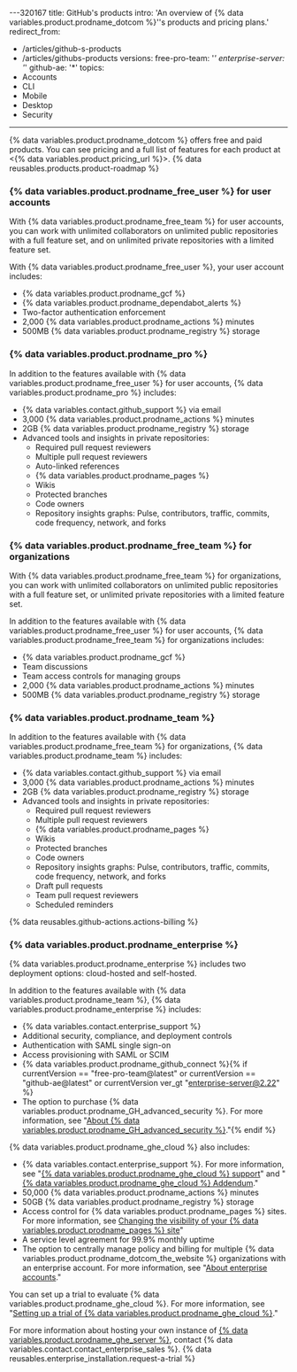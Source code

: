 ---320167
title: GitHub's products
intro: 'An overview of {% data variables.product.prodname_dotcom %}''s products and pricing plans.'
redirect_from:
  - /articles/github-s-products
  - /articles/githubs-products
versions:
  free-pro-team: '*'
  enterprise-server: '*'
  github-ae: '*'
topics:
  - Accounts
  - CLI
  - Mobile
  - Desktop
  - Security
---

{% data variables.product.prodname_dotcom %} offers free and paid products. You can see pricing and a full list of features for each product at <{% data variables.product.pricing_url %}>. {% data reusables.products.product-roadmap %}

### {% data variables.product.prodname_free_user %} for user accounts

With {% data variables.product.prodname_free_team %} for user accounts, you can work with unlimited collaborators on unlimited public repositories with a full feature set, and on unlimited private repositories with a limited feature set.

With {% data variables.product.prodname_free_user %}, your user account includes:
- {% data variables.product.prodname_gcf %}
- {% data variables.product.prodname_dependabot_alerts %}
- Two-factor authentication enforcement
- 2,000 {% data variables.product.prodname_actions %} minutes
- 500MB {% data variables.product.prodname_registry %} storage

### {% data variables.product.prodname_pro %}

In addition to the features available with {% data variables.product.prodname_free_user %} for user accounts, {% data variables.product.prodname_pro %} includes:
- {% data variables.contact.github_support %} via email
- 3,000 {% data variables.product.prodname_actions %} minutes
- 2GB {% data variables.product.prodname_registry %} storage
- Advanced tools and insights in private repositories:
  - Required pull request reviewers
  - Multiple pull request reviewers
  - Auto-linked references
  - {% data variables.product.prodname_pages %}
  - Wikis
  - Protected branches
  - Code owners
  - Repository insights graphs: Pulse, contributors, traffic, commits, code frequency, network, and forks

### {% data variables.product.prodname_free_team %} for organizations

With {% data variables.product.prodname_free_team %} for organizations, you can work with unlimited collaborators on unlimited public repositories with a full feature set, or unlimited private repositories with a limited feature set.

In addition to the features available with {% data variables.product.prodname_free_user %} for user accounts, {% data variables.product.prodname_free_team %} for organizations includes:
- {% data variables.product.prodname_gcf %}
- Team discussions
- Team access controls for managing groups
- 2,000 {% data variables.product.prodname_actions %} minutes
- 500MB {% data variables.product.prodname_registry %} storage

### {% data variables.product.prodname_team %}

In addition to the features available with {% data variables.product.prodname_free_team %} for organizations, {% data variables.product.prodname_team %} includes:
- {% data variables.contact.github_support %} via email
- 3,000 {% data variables.product.prodname_actions %} minutes
- 2GB {% data variables.product.prodname_registry %} storage
- Advanced tools and insights in private repositories:
  - Required pull request reviewers
  - Multiple pull request reviewers
  - {% data variables.product.prodname_pages %}
  - Wikis
  - Protected branches
  - Code owners
  - Repository insights graphs: Pulse, contributors, traffic, commits, code frequency, network, and forks
  - Draft pull requests
  - Team pull request reviewers
  - Scheduled reminders

{% data reusables.github-actions.actions-billing %}

### {% data variables.product.prodname_enterprise %}

{% data variables.product.prodname_enterprise %} includes two deployment options: cloud-hosted and self-hosted.

In addition to the features available with {% data variables.product.prodname_team %}, {% data variables.product.prodname_enterprise %} includes:
- {% data variables.contact.enterprise_support %}
- Additional security, compliance, and deployment controls
- Authentication with SAML single sign-on
- Access provisioning with SAML or SCIM
- {% data variables.product.prodname_github_connect %}{% if currentVersion == "free-pro-team@latest" or currentVersion == "github-ae@latest" or currentVersion ver_gt "enterprise-server@2.22" %}
- The option to purchase {% data variables.product.prodname_GH_advanced_security %}. For more information, see "[About {% data variables.product.prodname_GH_advanced_security %}](/github/getting-started-with-github/about-github-advanced-security)."{% endif %}

{% data variables.product.prodname_ghe_cloud %} also includes:
- {% data variables.contact.enterprise_support %}. For more information, see "<a href="/articles/github-enterprise-cloud-support" class="dotcom-only">{% data variables.product.prodname_ghe_cloud %} support</a>" and "<a href="/articles/github-enterprise-cloud-addendum" class="dotcom-only">{% data variables.product.prodname_ghe_cloud %} Addendum</a>."
- 50,000 {% data variables.product.prodname_actions %} minutes
- 50GB {% data variables.product.prodname_registry %} storage
- Access control for {% data variables.product.prodname_pages %} sites. For more information, see <a href="/pages/getting-started-with-github-pages/changing-the-visibility-of-your-github-pages-site" class="dotcom-only">Changing the visibility of your {% data variables.product.prodname_pages %} site</a>"
- A service level agreement for 99.9% monthly uptime
- The option to centrally manage policy and billing for multiple {% data variables.product.prodname_dotcom_the_website %} organizations with an enterprise account. For more information, see "<a href="/articles/about-enterprise-accounts" class="dotcom-only">About enterprise accounts</a>."

You can set up a trial to evaluate {% data variables.product.prodname_ghe_cloud %}. For more information, see "<a href="/articles/setting-up-a-trial-of-github-enterprise-cloud" class="dotcom-only">Setting up a trial of {% data variables.product.prodname_ghe_cloud %}</a>."

For more information about hosting your own instance of [{% data variables.product.prodname_ghe_server %}](https://enterprise.github.com), contact {% data variables.contact.contact_enterprise_sales %}. {% data reusables.enterprise_installation.request-a-trial %}
